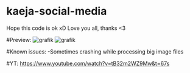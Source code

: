 # kaeja-social-media
Hope this code is ok xD
Love you all, thanks <3

#Preview:
![grafik](https://user-images.githubusercontent.com/60042912/161347981-c32c0a02-b7a1-4f68-99cc-f486122c623a.png)
![grafik](https://user-images.githubusercontent.com/60042912/161351409-a56dbd95-2d4a-49c6-ae8a-550e96bb27a0.png)

#Known issues:
  -Sometimes crashing while processing big image files



#YT:
https://www.youtube.com/watch?v=tB32m2WZ9Mw&t=67s
